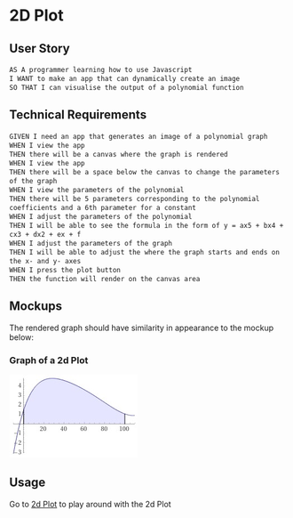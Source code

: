 # 2D Plot

## User Story

```
AS A programmer learning how to use Javascript
I WANT to make an app that can dynamically create an image
SO THAT I can visualise the output of a polynomial function
```

## Technical Requirements

```
GIVEN I need an app that generates an image of a polynomial graph
WHEN I view the app
THEN there will be a canvas where the graph is rendered
WHEN I view the app
THEN there will be a space below the canvas to change the parameters of the graph
WHEN I view the parameters of the polynomial
THEN there will be 5 parameters corresponding to the polynomial coefficients and a 6th parameter for a constant
WHEN I adjust the parameters of the polynomial
THEN I will be able to see the formula in the form of y = ax5 + bx4 + cx3 + dx2 + ex + f
WHEN I adjust the parameters of the graph
THEN I will be able to adjust the where the graph starts and ends on the x- and y- axes
WHEN I press the plot button
THEN the function will render on the canvas area
```

## Mockups

The rendered graph should have similarity in appearance to the mockup below:

### Graph of a 2d Plot

![Graph of a 2d Plot](./mockup/stim.jpg)

## Usage

Go to [2d Plot](https://leoelicos.github.io/bcs-04-2d-plot) to play around with the 2d Plot
